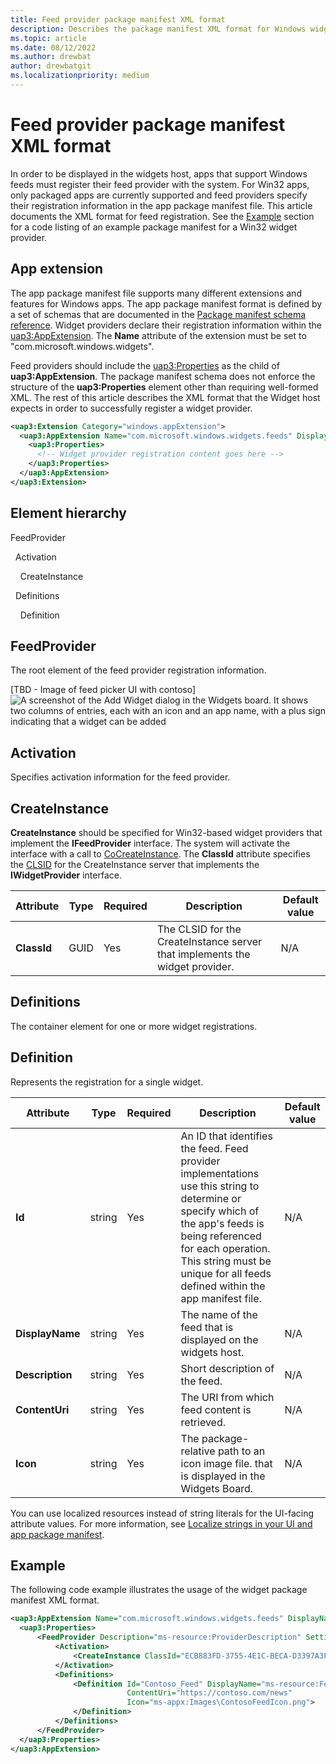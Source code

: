 ```yaml
---
title: Feed provider package manifest XML format
description: Describes the package manifest XML format for Windows widget providers. 
ms.topic: article
ms.date: 08/12/2022
ms.author: drewbat
author: drewbatgit
ms.localizationpriority: medium
---
```


# Feed provider package manifest XML format

In order to be displayed in the widgets host, apps that support Windows feeds must register their feed provider with the system. For Win32 apps, only packaged apps are currently supported and feed providers specify their registration information in the app package manifest file. This article documents the XML format for feed registration. See the [Example](#example) section for a code listing of an example package manifest for a Win32 widget provider.

## App extension

The app package manifest file supports many different extensions and features for Windows apps. The app package manifest format is defined by a set of schemas that are documented in the [Package manifest schema reference](/uwp/schemas/appxpackage/uapmanifestschema/schema-root).  Widget providers declare their registration information within the [uap3:AppExtension](/uwp/schemas/appxpackage/uapmanifestschema/element-uap3-appextension-manual). The **Name** attribute of the extension must be set to "com.microsoft.windows.widgets".

Feed providers should include the [uap3:Properties](/uwp/schemas/appxpackage/uapmanifestschema/element-uap3-properties-manual) as the child of **uap3:AppExtension**. The package manifest schema does not enforce the structure of the **uap3:Properties** element other than requiring well-formed XML. The rest of this article describes the XML format that the Widget host expects in order to successfully register a widget provider.

```xml
<uap3:Extension Category="windows.appExtension">
  <uap3:AppExtension Name="com.microsoft.windows.widgets.feeds" DisplayName="ContosoApp" Id="ContosoApp" PublicFolder="Public">
    <uap3:Properties>
      <!-- Widget provider registration content goes here -->
    </uap3:Properties>
  </uap3:AppExtension>
</uap3:Extension>
```

## Element hierarchy

FeedProvider

&nbsp;&nbsp;Activation

&nbsp;&nbsp;&nbsp;&nbsp;CreateInstance

&nbsp;&nbsp;Definitions

&nbsp;&nbsp;&nbsp;&nbsp;Definition



## FeedProvider

The root element of the feed provider registration information.

[TBD - Image of feed picker UI with contoso]
![A screenshot of the Add Widget dialog in the Widgets board. It shows two columns of entries, each with an icon and an app name, with a plus sign indicating that a widget can be added](images/widget-picker.png)

## Activation

Specifies activation information for the feed provider. 

## CreateInstance

**CreateInstance** should be specified for Win32-based widget providers that implement the **IFeedProvider** interface. The system will activate the interface with a call to [CoCreateInstance](/windows/win32/api/combaseapi/nf-combaseapi-cocreateinstance). The **ClassId** attribute specifies the [CLSID](/windows/win32/com/com-class-objects-and-clsids) for the CreateInstance server that implements the **IWidgetProvider** interface. 

| Attribute | Type | Required | Description | Default value |
|---|---|---|---|---|
| **ClassId**| GUID | Yes | The CLSID for the CreateInstance server that implements the widget provider. | N/A |



## Definitions

The container element for one or more widget registrations.

## Definition

Represents the registration for a single widget.

| Attribute | Type | Required | Description | Default value |
|---|---|---|---|---|
| **Id**| string | Yes | An ID that identifies the feed. Feed provider implementations use this string to determine or specify which of the app's feeds is being referenced for each operation. This string must be unique for all feeds defined within the app manifest file.  | N/A |
| **DisplayName** | string | Yes | The name of the feed that is displayed on the widgets host. | N/A |
| **Description** | string | Yes | Short description of the feed. | N/A |
| **ContentUri** | string | Yes | The URI from which feed content is retrieved. | N/A |
| **Icon** | string | Yes | The package-relative path to an icon image file. that is displayed in the Widgets Board. | N/A |

You can use localized resources instead of string literals for the UI-facing attribute values. For more information, see [Localize strings in your UI and app package manifest](/windows/uwp/app-resources/localize-strings-ui-manifest).

## Example

The following code example illustrates the usage of the widget package manifest XML format.

```xml
<uap3:AppExtension Name="com.microsoft.windows.widgets.feeds" DisplayName="ContosoApp" Id="ContosoApp" PublicFolder="Public">
  <uap3:Properties>
      <FeedProvider Description="ms-resource:ProviderDescription" SettingsUri="https://contoso.com/feeds/settings" Icon="ms-appx:Images\ContosoProviderIcon.png">
          <Activation>
              <CreateInstance ClassId="ECB883FD-3755-4E1C-BECA-D3397A3FF15C" />
          </Activation>
          <Definitions>
              <Definition Id="Contoso_Feed" DisplayName="ms-resource:FeedDisplayName" Description="ms-resource:FeedDescription"
                          ContentUri="https://contoso.com/news"
                          Icon="ms-appx:Images\ContosoFeedIcon.png">
              </Definition>
          </Definitions>
      </FeedProvider>
  </uap3:Properties>
</uap3:AppExtension>

```
